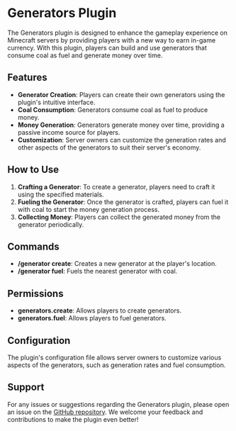 # Generators Plugin

The Generators plugin is designed to enhance the gameplay experience on Minecraft servers by providing players with a new way to earn in-game currency. With this plugin, players can build and use generators that consume coal as fuel and generate money over time. 

## Features
- **Generator Creation**: Players can create their own generators using the plugin's intuitive interface.
- **Coal Consumption**: Generators consume coal as fuel to produce money.
- **Money Generation**: Generators generate money over time, providing a passive income source for players.
- **Customization**: Server owners can customize the generation rates and other aspects of the generators to suit their server's economy.

## How to Use
1. **Crafting a Generator**: To create a generator, players need to craft it using the specified materials.
2. **Fueling the Generator**: Once the generator is crafted, players can fuel it with coal to start the money generation process.
3. **Collecting Money**: Players can collect the generated money from the generator periodically.

## Commands
- **/generator create**: Creates a new generator at the player's location.
- **/generator fuel**: Fuels the nearest generator with coal.

## Permissions
- **generators.create**: Allows players to create generators.
- **generators.fuel**: Allows players to fuel generators.

## Configuration
The plugin's configuration file allows server owners to customize various aspects of the generators, such as generation rates and fuel consumption.

## Support
For any issues or suggestions regarding the Generators plugin, please open an issue on the [GitHub repository](https://github.com/corbincpp/Generators.git). We welcome your feedback and contributions to make the plugin even better!
